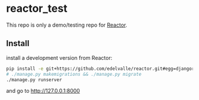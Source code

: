 # reactor_test

This repo is only a demo/testing repo for [Reactor](https://github.com/edelvalle/reactor).

## Install

install a development version from Reactor:

```bash
pip install -e git+https://github.com/edelvalle/reactor.git#egg=djangoreactor
# ./manage.py makemigrations && ./manage.py migrate
./manage.py runserver
```
and go to http://127.0.0.1:8000
